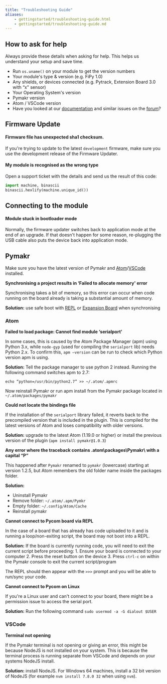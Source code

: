```yaml
---
title: "Troubleshooting Guide"
aliases:
    - gettingstarted/troubleshooting-guide.html
    - gettingstarted/troubleshooting-guide.md
---
```


## How to ask for help

Always provide these details when asking for help. This helps us understand your setup and save time.

* Run `os.uname()` on your module to get the version numbers
* Your module's type & version (e.g. FiPy 1.0)
* Any shields, or devices connected (e.g. Pytrack, Extension Board 3.0 with “x" sensor)
* Your Operating System's version
* Pymakr version
* Atom / VSCode version
* Have you looked at our [documentation](https://docs.pycom.io) and similar issues on the [forum](https://forum.pycom.io)?

## Firmware Update

#### Firmware file has unexpected sha1 checksum.

If you're trying to update to the latest `development` firmware, make sure you use the development release of the Firmware Updater.

#### My module is recognised as the wrong type

Open a support ticket with the details and send us the result of this code:

```python
import machine, binascii                                                     
binascii.hexlify(machine.unique_id())
```

## Connecting  to the module

#### Module stuck in bootloader mode

Normally, the firmware updater switches back to application mode at the end of an upgrade. If that doesn't happen for some reason, re-plugging the USB cable also puts the device back into application mode.

## Pymakr

Make sure you have the latest version of Pymakr and [Atom](https://atom.io)/[VSCode](https://code.visualstudio.com) installed.

**Synchronising a project results in ‘Failed to allocate memory' error**

Synchronising takes a bit of memory, so this error can occur when code running on the board already is taking a substantial amount of memory.

**Solution:** use safe boot with [REPL](https://docs.pycom.io/gettingstarted/programming/repl) or [Expansion Board](https://docs.pycom.io/product-info/boards/expansion3) when synchronising

### Atom

**Failed to load package: Cannot find module ‘serialport'**

In some cases, this is caused by the Atom Package Manager (apm) using Python 3.x, while `node-gyp` (used for compiling the `serialport` lib) needs Python 2.x. To confirm this, `apm —version` can be run to check which Python version apm is using.

**Solution:** Tell the package manager to use python 2 instead. Running the following command switches apm to 2.7:

```text
echo “python=/usr/bin/python2.7” >> ~/.atom/.apmrc
```

Now reinstall Pymakr or run apm install from the Pymakr package located in `~/.atom/packages/pymakr`

**Could not locate the bindings file**

If the installation of the `serialport` library failed, it reverts back to the precompiled version that is included in the plugin. This is compiled for the latest versions of Atom and loses compatibility with older versions.

**Solution:** upgrade to the latest Atom (1.19.0 or higher) or install the previous version of the plugin (`apm install pymakr@1.0.3`)

**Any error where the traceback contains \.atom\packages\Pymakr\ with a capital “P”**

This happened after `Pymakr` renamed to `pymakr` (lowercase) starting at version 1.2.5, but Atom remembers the old folder name inside the packages folder.

**Solution:**

* Uninstall Pymakr
* Remove folder: `~/.atom/.apm/Pymkr`
* Empty folder: `~/.config/Atom/Cache`
* Reinstall pymakr

**Cannot connect to Pycom board via REPL**

In the case of a board that has already has code uploaded to it and is running a loop/non-exiting script, the board may not boot into a REPL.

**Solution:** If the board is currently running code, you will need to exit the current script before proceeding: 1. Ensure your board is connected to your computer 2. Press the reset button on the device 3. Press `ctrl-c` on within the Pymakr console to exit the current script/program

The REPL should then appear with the `>>>` prompt and you will be able to run/sync your code.

**Cannot connect to Pycom on Linux**

If you're a Linux user and can't connect to your board, there might be a permission issue to access the serial port.

**Solution:** Run the following command `sudo usermod -a -G dialout $USER`

### VSCode

**Terminal not opening**

If the Pymakr terminal is not opening or giving an error, this might be because NodeJS is not installed on your system. This is because the terminal process is running separate from VSCode and depends on your systems NodeJS install.

**Solution:** install NodeJS. For Windows 64 machines, install a 32 bit version of NodeJS (for example `nvm install 7.8.0 32` when using `nvm`).


